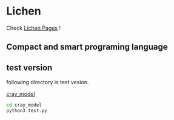 # Lichen

Check [Lichen Pages](https://tom-game-project.github.io/Lichen/) !

## Compact and smart programing language

## test version

following directory is test vesion.

[cray_model](/clay_model/)

```bash
cd cray_model
python3 test.py
```


